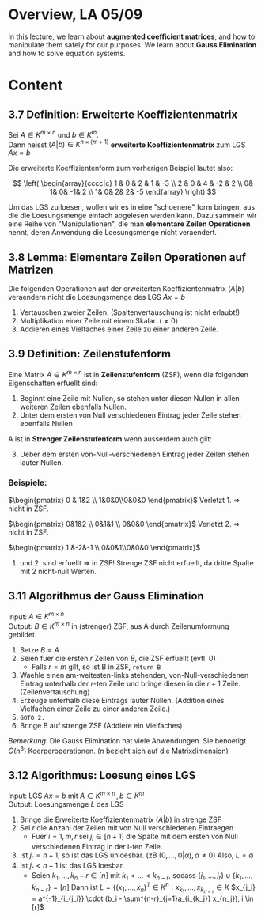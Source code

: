 # Overview, LA 05/09
In this lecture, we learn about **augmented coefficient matrices**,
and how to manipulate them safely for our purposes.
We learn about **Gauss Elimination** and how to solve
equation systems. 

# Content

## 3.7 Definition: Erweiterte Koeffizientenmatrix
Sei $A \in K^{m \times n}$ und $b \in K^m$.  
Dann heisst $(A|b) \in K^{n \times (m+1)}$ **erweiterte Koeffizientenmatrix** 
zum LGS $A x = b$

Die erweiterte Koeffizientenform zum vorherigen Beispiel lautet also: 

$$ 
\left( 
\begin{array}{cccc|c}
1 & 0 & 2 & 1 & -3 \\
2 & 0 & 4 & -2 & 2 \\
0&  1&  0&  -1&  2 \\
1&  0&  2&  2&  -5
\end{array}
\right)
$$

Um das LGS zu loesen, wollen wir es in eine "schoenere" form bringen, 
aus die die Loesungsmenge einfach abgelesen werden kann. Dazu sammeln
wir eine Reihe von "Manipulationen", die man **elementare Zeilen Operationen**
nennt, deren Anwendung die Loesungsmenge nicht veraendert. 

## 3.8 Lemma: Elementare Zeilen Operationen auf Matrizen
Die folgenden Operationen auf der erweiterten Koeffizientenmatrix $(A|b)$ 
veraendern nicht die Loesungsmenge des LGS $Ax=b$

1. Vertauschen zweier Zeilen. (Spaltenvertauschung ist nicht erlaubt!)
2. Multiplikation einer Zeile mit einem Skalar. ($\neq 0$)
3. Addieren eines Vielfaches einer Zeile zu einer anderen Zeile.

## 3.9 Definition: Zeilenstufenform
Eine Matrix $A \in K^{m\times n}$ ist in **Zeilenstufenform** (ZSF), wenn die
folgenden Eigenschaften erfuellt sind: 

1. Beginnt eine Zeile mit Nullen, so stehen unter diesen Nullen in allen weiteren 
   Zeilen ebenfalls Nullen.
2. Unter dem ersten von Null verschiedenen Eintrag jeder Zeile stehen ebenfalls Nullen

A ist in **Strenger Zeilenstufenform** wenn ausserdem auch gilt: 

3. Ueber dem ersten von-Null-verschiedenen Eintrag jeder Zeilen stehen lauter Nullen. 

### Beispiele: 
$\begin{pmatrix} 0 & 1&2 \\ 1&0&0\\0&0&0 \end{pmatrix}$ 
Verletzt 1. $\Rightarrow$ nicht in ZSF.

$\begin{pmatrix} 0&1&2 \\ 0&1&1 \\ 0&0&0 \end{pmatrix}$
Verletzt 2. $\Rightarrow$ nicht in ZSF. 

$\begin{pmatrix} 1 &-2&-1 \\ 0&0&1\\0&0&0 \end{pmatrix}$ 
1. und  2. sind erfuellt $\Rightarrow$ in ZSF! Strenge ZSF nicht erfuellt, da dritte Spalte
mit 2 nicht-null Werten.

## 3.11 Algorithmus der Gauss Elimination
Input: $A \in K^{m\times n}$  
Output: $B \in K^{m\times n}$ in (strenger) ZSF, aus A durch Zeilenumformung gebildet.  

1. Setze $B=A$
2. Seien fuer die ersten $r$ Zeilen von $B$, die ZSF erfuellt (evtl. 0)
    - Falls $r = m$ gilt, so ist B in ZSF, `return B`
3. Waehle einen am-weitesten-links stehenden, von-Null-verschiedenen Eintrag
   unterhalb der $r$-ten Zeile und bringe diesen in die $r+1$ Zeile. (Zeilenvertauschung)
4. Erzeuge unterhalb diese Eintrags lauter Nullen. (Addition eines Vielfachen einer Zeile
   zu einer anderen Zeile.) 
5. `GOTO 2.`
6. Bringe B auf strenge ZSF (Addiere ein Vielfaches)

*Bemerkung*: 
Die Gauss Elimination hat viele Anwendungen. Sie benoetigt $O(n^3)$ Koerperoperationen.
($n$ bezieht sich auf die Matrixdimension)

## 3.12 Algorithmus: Loesung eines LGS
Input: LGS $Ax=b$ mit $A \in K^{m\times n}\,, b \in K^m$  
Output: Loesungsmenge $L$ des LGS

1. Bringe die Erweiterte Koeffizientenmatrix $(A|b)$ in strenge ZSF
2. Sei $r$ die Anzahl der Zeilen mit von Null verschiedenen Eintraegen
    - Fuer $i=1, m, r$ sei $j_i \in [n+1]$ die Spalte mit dem ersten von Null verschiedenen
      Eintrag in der i-ten Zeile. 
3. Ist $j_r = n+1$, so ist das LGS unloesbar. (zB $(0, \dots, 0 | \alpha), \alpha \neq 0$)
   Also, $L = \emptyset$ 
4. Ist $j_r < n+1$ ist das LGS loesbar.
    - Seien $k_1, \dots, k_n-r \in [n]$ mit $k_1 < \dots < k_{n-r}$, 
      sodass $\{ j_1, \dots, j_r \} \cup \{k_1, \dots, k_{n-r}\} = [n]$
      Dann ist $L = \{ (x_1, \dots, x_n)^T \in K^n : x_{k_1}, \dots, x_{k_{n-r}} \in K$
      $x_{j_i} = a^{-1}_{i_{j_i}} \cdot (b_i - \sum^{n-r}_{j=1}a_{i_{k_j}} x_{n_j}), i \in [r]$
